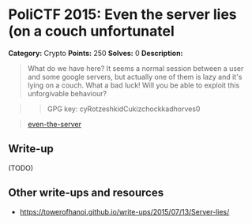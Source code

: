 # PoliCTF 2015: Even the server lies (on a couch unfortunatel

**Category:** Crypto
**Points:** 250
**Solves:** 0
**Description:**

> What do we have here? It seems a normal session between a user and some google servers, but actually one of them is lazy and it's lying on a couch. What a bad luck! Will you be able to exploit this unforgivable behaviour?

>> GPG key: cyRotzeshkidCukizchockkadhorves0

>[even-the-server](even-the-server_bff2946bae773975e2631e111df6807b.tar.gz.gpg)

## Write-up

(TODO)

## Other write-ups and resources

* <https://towerofhanoi.github.io/write-ups/2015/07/13/Server-lies/>
